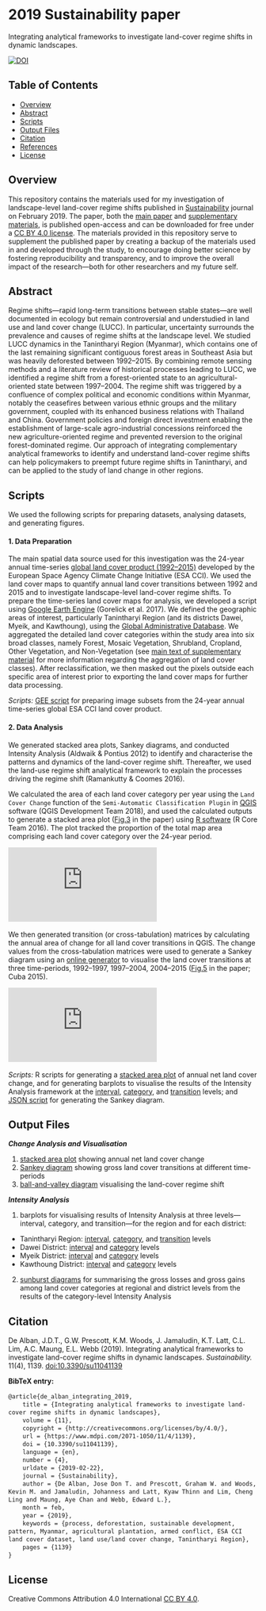 # 2019 Sustainability paper
Integrating analytical frameworks to investigate land-cover regime shifts in dynamic landscapes.

[![DOI](https://img.shields.io/badge/DOI-10.3390%2Fsu11041139-blue.svg)](https://doi.org/10.3390/su11041139)


## Table of Contents
- [Overview](#overview)
- [Abstract](#abstract)
- [Scripts](#scripts)
- [Output Files](#output_files)
- [Citation](#citation)
- [References](#references)
- [License](#license)


<a name="overview"></a>
## Overview
This repository contains the materials used for my investigation of landscape-level land-cover regime shifts published in [Sustainability](https://www.mdpi.com/journal/sustainability) journal on February 2019. The paper, both the [main paper](https://www.mdpi.com/2071-1050/11/4/1139/pdf) and [supplementary materials](https://www.mdpi.com/2071-1050/11/4/1139#supplementary), is published open-access and can be downloaded for free under a [CC BY 4.0 license](#license). The materials provided in this repository serve to supplement the published paper by creating a backup of the materials used in and developed through the study, to encourage doing better science by fostering reproducibility and transparency, and to improve the overall impact of the research—both for other researchers and my future self.

<a name="abstract"></a>
## Abstract
Regime shifts—rapid long-term transitions between stable states—are well documented in ecology but remain controversial and understudied in land use and land cover change (LUCC). In particular, uncertainty surrounds the prevalence and causes of regime shifts at the landscape level. We studied LUCC dynamics in the Tanintharyi Region (Myanmar), which contains one of the last remaining significant contiguous forest areas in Southeast Asia but was heavily deforested between 1992–2015. By combining remote sensing methods and a literature review of historical processes leading to LUCC, we identified a regime shift from a forest-oriented state to an agricultural-oriented state between 1997–2004. The regime shift was triggered by a confluence of complex political and economic conditions within Myanmar, notably the ceasefires between various ethnic groups and the military government, coupled with its enhanced business relations with Thailand and China. Government policies and foreign direct investment enabling the establishment of large-scale agro-industrial concessions reinforced the new agriculture-oriented regime and prevented reversion to the original forest-dominated regime. Our approach of integrating complementary analytical frameworks to identify and understand land-cover regime shifts can help policymakers to preempt future regime shifts in Tanintharyi, and can be applied to the study of land change in other regions.

<a name="scripts"></a>
## Scripts
We used the following scripts for preparing datasets, analysing datasets, and generating figures.

#### 1. Data Preparation
The main spatial data source used for this investigation was the 24-year annual time-series [global land cover product (1992–2015)](https://www.esa-landcover-cci.org/?q=node/175) developed by the European Space Agency Climate Change Initiative (ESA CCI). We used the land cover maps to quantify annual land cover transitions between 1992 and 2015 and to investigate landscape-level land-cover regime shifts. To prepare the time-series land cover maps for analysis, we developed a script using [Google Earth Engine](https://earthengine.google.com/) (Gorelick et al. 2017). We defined the geographic areas of interest, particularly Tanintharyi Region (and its districts Dawei, Myeik, and Kawthoung), using the [Global Administrative Database](https://gadm.org/). We aggregated the detailed land cover categories within the study area into six broad classes, namely Forest, Mosaic Vegetation, Shrubland, Cropland, Other Vegetation, and Non-Vegetation (see [main text of supplementary material](https://www.mdpi.com/2071-1050/11/4/1139#supplementary) for more information regarding the aggregation of land cover classes). After reclassification, we then masked out the pixels outside each specific area of interest prior to exporting the land cover maps for further data processing.

*Scripts:* [GEE script](https://github.com/dondealban/ms-sustainability-2019/blob/master/scripts/GEE/GEE_Prepare%20ESA%20CCI%20Land%20Cover%20Maps.js) for preparing image subsets from the 24-year annual time-series global ESA CCI land cover product.

#### 2. Data Analysis
We generated stacked area plots, Sankey diagrams, and conducted Intensity Analysis (Aldwaik & Pontius 2012) to identify and characterise the patterns and dynamics of the land-cover regime shift. Thereafter, we used the land-use regime shift analytical framework to explain the processes driving the regime shift (Ramankutty & Coomes 2016).

We calculated the area of each land cover category per year using the `Land Cover Change` function of the `Semi-Automatic Classification Plugin` in [QGIS](https://qgis.org/en/site/) software (QGIS Development Team 2018), and used the calculated outputs to generate a stacked area plot ([Fig.3](https://github.com/dondealban/ms-sustainability-2019/blob/master/figures/paper/De%20Alban%20et%20al_2019_Fig03_Stacked%20Area%20Plot.pdf) in the paper) using [R software](https://www.r-project.org/) (R Core Team 2016). The plot tracked the proportion of the total map area comprising each land cover category over the 24-year period.

![fig-03](https://github.com/dondealban/ms-sustainability-2019/blob/master/figures/paper/De%20Alban%20et%20al_2019_Fig03_Stacked%20Area%20Plot.pdf)

We then generated transition (or cross-tabulation) matrices by calculating the annual area of change for all land cover transitions in QGIS. The change values from the cross-tabulation matrices were used to generate a Sankey diagram using an [online generator](https://sankey.csaladen.es/#) to visualise the land cover transitions at three time-periods, 1992–1997, 1997–2004, 2004–2015 ([Fig.5](https://github.com/dondealban/ms-sustainability-2019/blob/master/figures/paper/De%20Alban%20et%20al_2019_Fig05_Sankey%20Diagram.pdf) in the paper; Cuba 2015).

![fig-05](https://github.com/dondealban/ms-sustainability-2019/blob/master/figures/paper/De%20Alban%20et%20al_2019_Fig05_Sankey%20Diagram.pdf)

*Scripts:* R scripts for generating a [stacked area plot](https://github.com/dondealban/ms-sustainability-2019/blob/master/scripts/R/R_Stacked-Area-Plot_Land-Cover-Transition.R) of annual net land cover change, and for generating barplots to visualise the results of the Intensity Analysis framework at the [interval](https://github.com/dondealban/ms-sustainability-2019/blob/master/scripts/R/R_Barplot_Intensity-Analysis-Interval-Level.R), [category](https://github.com/dondealban/ms-sustainability-2019/blob/master/scripts/R/R_Barplot_Intensity-Analysis-Category-Level.R), and [transition](https://github.com/dondealban/ms-sustainability-2019/blob/master/scripts/R/R_Barplot_Intensity-Analysis-Transition-Level.R) levels; and [JSON script](https://github.com/dondealban/ms-sustainability-2019/blob/master/scripts/JSON/Script_Sankey-Diagram.json) for generating the Sankey diagram.

<a name="output_files"></a>
## Output Files

***Change Analysis and Visualisation***
1. [stacked area plot](https://github.com/dondealban/ms-sustainability-2019/blob/master/figures/paper/De%20Alban%20et%20al_2019_Fig03_Stacked%20Area%20Plot.pdf) showing annual net land cover change
2. [Sankey diagram](https://github.com/dondealban/ms-sustainability-2019/blob/master/figures/paper/De%20Alban%20et%20al_2019_Fig05_Sankey%20Diagram.pdf) showing gross land cover transitions at different time-periods
3. [ball-and-valley diagram](https://github.com/dondealban/ms-sustainability-2019/blob/master/figures/paper/De%20Alban%20et%20al_2019_Fig07_Ball%20%26%20Valley%20Diagram.pdf) visualising the land-cover regime shift

***Intensity Analysis***
1. barplots for visualising results of Intensity Analysis at three levels—interval, category, and transition—for the region and for each district:
- Tanintharyi Region: [interval](https://github.com/dondealban/ms-sustainability-2019/blob/master/figures/paper/De%20Alban%20et%20al_2019_Fig04_Interval-Level%20Intensity%20Analysis.pdf), [category](https://github.com/dondealban/ms-sustainability-2019/blob/master/figures/paper/De%20Alban%20et%20al_2019_FigS5_Category-Level%20Intensity%20Analysis.pdf), and [transition](https://github.com/dondealban/ms-sustainability-2019/tree/master/figures/intensity%20analysis) levels
- Dawei District: [interval](https://github.com/dondealban/ms-sustainability-2019/blob/master/figures/paper/De%20Alban%20et%20al_2019_FigS2_Interval-Level%20Intensity%20Analysis%20-%20Dawei.pdf) and [category](https://github.com/dondealban/ms-sustainability-2019/blob/master/figures/paper/De%20Alban%20et%20al_2019_FigS6_Category-Level%20Intensity%20Analysis%20-%20Dawei.pdf) levels
- Myeik District: [interval](https://github.com/dondealban/ms-sustainability-2019/blob/master/figures/paper/De%20Alban%20et%20al_2019_FigS3_Interval-Level%20Intensity%20Analysis%20-%20Myeik.pdf) and [category](https://github.com/dondealban/ms-sustainability-2019/blob/master/figures/paper/De%20Alban%20et%20al_2019_FigS7_Category-Level%20Intensity%20Analysis%20-%20Myeik.pdf) levels
- Kawthoung District: [interval](https://github.com/dondealban/ms-sustainability-2019/blob/master/figures/paper/De%20Alban%20et%20al_2019_FigS4_Interval-Level%20Intensity%20Analysis%20-%20Kawthoung.pdf) and [category](https://github.com/dondealban/ms-sustainability-2019/blob/master/figures/paper/De%20Alban%20et%20al_2019_FigS8_Category-Level%20Intensity%20Analysis%20-%20Kawthoung.pdf) levels
2. [sunburst diagrams](https://github.com/dondealban/ms-sustainability-2019/blob/master/figures/paper/De%20Alban%20et%20al_2019_Fig06_Category-Level%20Intensity%20Analysis.pdf) for summarising the gross losses and gross gains among land cover categories at regional and district levels from the results of the category-level Intensity Analysis

<a name="citation"></a>
## Citation
De Alban, J.D.T., G.W. Prescott, K.M. Woods, J. Jamaludin, K.T. Latt, C.L. Lim, A.C. Maung, E.L. Webb (2019). Integrating analytical frameworks to investigate land-cover regime shifts in dynamic landscapes. *Sustainability.* 11(4), 1139. [doi:10.3390/su11041139](https://doi.org/10.3390/su11041139)

**BibTeX entry:**
```
@article{de_alban_integrating_2019,
	title = {Integrating analytical frameworks to investigate land-cover regime shifts in dynamic landscapes},
	volume = {11},
	copyright = {http://creativecommons.org/licenses/by/4.0/},
	url = {https://www.mdpi.com/2071-1050/11/4/1139},
	doi = {10.3390/su11041139},
	language = {en},
	number = {4},
	urldate = {2019-02-22},
	journal = {Sustainability},
	author = {De Alban, Jose Don T. and Prescott, Graham W. and Woods, Kevin M. and Jamaludin, Johanness and Latt, Kyaw Thinn and Lim, Cheng Ling and Maung, Aye Chan and Webb, Edward L.},
	month = feb,
	year = {2019},
	keywords = {process, deforestation, sustainable development, pattern, Myanmar, agricultural plantation, armed conflict, ESA CCI land cover dataset, land use/land cover change, Tanintharyi Region},
	pages = {1139}
}
```

<a name="license"></a>
## License
Creative Commons Attribution 4.0 International [CC BY 4.0](https://creativecommons.org/licenses/by/4.0/).
